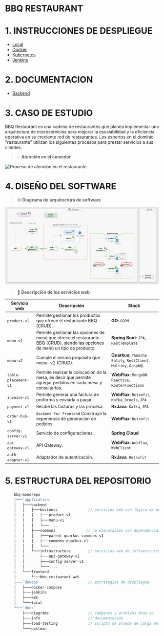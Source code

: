 # BBQ RESTAURANT

# 1. INSTRUCCIONES DE DESPLIEGUE
- [Local](devops/scripts/local/README.md)
- [Docker](devops/scripts/docker/README.md)
- [Kubernetes](devops/scripts/k8s/README.md)
- [Jenkins](devops/scripts/jenkins/README.md)

# 2. DOCUMENTACION
- [Backend](./docs/info/backend/README.md)

# 3. CASO DE ESTUDIO
BBQ Restaurant es una cadena de restaurantes que planea implementar una arquitectura de microservicios para mejorar la escalabilidad y la eficiencia operativa en su creciente red de restaurantes.
Los expertos en el dominio "restaurante" utilizan los siguientes procesos para prestar servicios a sus clientes.

> 💡 **Atención en el comedor**

![Proceso de atención en el restaurante](./docs/diagrams/restaurant-process.jpg)

# 4. DISEÑO DEL SOFTWARE

> ⚙️ **Diagrama de arquitectura de software**

![Arquitectura de software](./docs/diagrams/software-architecture.jpg)

> 📝 **Descripción de los servicios web**

| Servicio web         | Descripción                                                                                                                   | Stack                                                             |   
|----------------------|-------------------------------------------------------------------------------------------------------------------------------|-------------------------------------------------------------------|
| `product-v1`         | Permite gestionar los productos que ofrece el restaurante BBQ (CRUD).                                                         | **GO**: `GORM`                                                    |
| `menu-v1`            | Permite gestionar las opciones de menú que ofrece el restaurante BBQ (CRUD), siendo las opciones de menú un tipo de producto. | **Spring Boot**: `JPA`, `RestTemplate`                            |
| `menu-v2`            | Cumple el mismo propósito que menu-v1 (CRUD).                                                                                 | **Quarkus**: `Panache Entity`, `RestClient`, `Multiny`, `GraphQL` |
| `table-placement-v1` | Permite realizar la colocación de la mesa, es decir que permite agregar pedidos en cada mesa y consultarlos.                  | **WebFlux**: `MongoDB Reactive`, `RouterFunctions`                |
| `invoice-v1`         | Permite generar una factura de proforma y enviarla a pagar.                                                                   | **WebFlux**: `Retrofit`, `Kafka`, `Drools`, `JPA`                 |
| `payment-v1`         | Recibe las facturas y las procesa.                                                                                            | **RxJava**: `Kafka`, `JPA`                                        |
| `order-hub-v1`       | `Backend for Frontend` Construye la experiencia de generación de pedidos.                                                     | **WebFlux**: `Retrofit`                                           |
| `config-server-v1`   | Servicio de configuraciones.                                                                                                  | **Spring Cloud**                                                  |
| `api-gateway-v1`     | API Gateway.                                                                                                                  | **WebFlux**: `Webflux`, `WebClient`                               |
| `auth-adapter-v1`    | Adaptador de autenticación.                                                                                                   | **RxJava**: `Retrofit`                                            |

# 5. ESTRUCTURA DEL REPOSITORIO

```javascript
    bbq-monorepo
    │───`application`
    │   ├───backend
    │   │   ├───business              // servicios web con lógica de negocio 
    │   │   │   ├───product-v1
    │   │   │   ├───menu-v1
    │   │   │   └─── ...
    │   │   ├───commons              // no ejecutables con dependencias/utilidades comunes 
    │   │   │   ├───parent-quarkus-commons-v1
    │   │   │   ├───commons-quarkus-v1
    │   │   │   └─── ...
    │   │   └───infrastructure        // servicios web de infraestructura
    │   │       ├───api-gateway-v1
    │   │       ├───config-server-v1
    │   │       └─── ...
    │   └───frontend
    │       └───bbq-restaurant-web
    │───`devops`                      // estrategias de despliegue                   
    │   ├───docker-compose
    │   ├───jenkins
    │   ├───k8s
    │   └───local
    └───`docs`
        ├───diagrams                  // imágenes y archivos draw.io
        ├───info                      // documentación
        ├───load-testing              // scripts de prueba de carga en JMeter e informes
        └───postman
```


